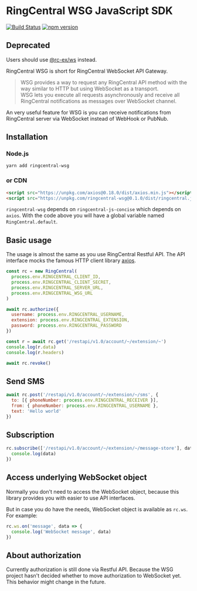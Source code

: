 # RingCentral WSG JavaScript SDK

[![Build Status](https://travis-ci.org/tylerlong/ringcentral-wsg-js.svg?branch=master)](https://travis-ci.org/tylerlong/ringcentral-wsg-js)
[![npm version](https://badge.fury.io/js/ringcentral-wsg.svg)](https://badge.fury.io/js/ringcentral-wsg)


## Deprecated

Users should use [@rc-ex/ws](https://github.com/ringcentral/ringcentral-extensible/tree/master/packages/extensions/ws) instead.

RingCentral WSG is short for RingCentral WebSocket API Gateway.

> WSG provides a way to request any RingCentral API method with the way similar to HTTP but using WebSocket as a transport.  
> WSG lets you execute all requests asynchronously and receive all RingCentral notifications as messages over WebSocket channel.

An very useful feature for WSG is you can receive notifications from RingCentral server via WebSocket instead of WebHook or PubNub.


## Installation

### Node.js

```
yarn add ringcentral-wsg
```


### or CDN

```html
<script src="https://unpkg.com/axios@0.18.0/dist/axios.min.js"></script>
<script src="https://unpkg.com/ringcentral-wsg@0.1.0/dist/ringcentral.js"></script>
```

`ringcentral-wsg` depends on `ringcentral-js-concise` which depends on `axios`. With the code above you will have a global variable named `RingCentral.default`.


## Basic usage

The usage is almost the same as you use RingCentral Restful API. The API interface mocks the famous HTTP client library [axios](https://github.com/axios/axios).


```js
const rc = new RingCentral(
  process.env.RINGCENTRAL_CLIENT_ID,
  process.env.RINGCENTRAL_CLIENT_SECRET,
  process.env.RINGCENTRAL_SERVER_URL,
  process.env.RINGCENTRAL_WSG_URL
)

await rc.authorize({
  username: process.env.RINGCENTRAL_USERNAME,
  extension: process.env.RINGCENTRAL_EXTENSION,
  password: process.env.RINGCENTRAL_PASSWORD
})

const r = await rc.get('/restapi/v1.0/account/~/extension/~')
console.log(r.data)
console.log(r.headers)

await rc.revoke()
```


## Send SMS

```js
await rc.post('/restapi/v1.0/account/~/extension/~/sms', {
  to: [{ phoneNumber: process.env.RINGCENTRAL_RECEIVER }],
  from: { phoneNumber: process.env.RINGCENTRAL_USERNAME },
  text: 'Hello world'
})
```


## Subscription

```js
rc.subscribe(['/restapi/v1.0/account/~/extension/~/message-store'], data => {
  console.log(data)
})
```


## Access underlying WebSocket object

Normally you don't need to access the WebSocket object, because this library provides you with easier to use API interfaces.

But in case you do have the needs, WebSocket object is available as `rc.ws`. For example:

```js
rc.ws.on('message', data => {
  console.log('WebSocket message', data)
})
```


## About authorization

Currently authorization is still done via Restful API.
Because the WSG project hasn't decided whether to move authorization to WebSocket yet.
This behavior might change in the future.
